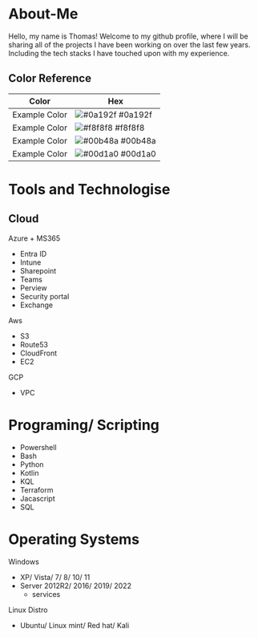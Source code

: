 # About-Me
Hello, my name is Thomas! 
Welcome to my github profile, where I will be sharing all of the projects I have been working on over the last few years. Including the tech stacks I have touched upon with my experience.

## Color Reference

| Color             | Hex                                                                |
| ----------------- | ------------------------------------------------------------------ |
| Example Color | ![#0a192f](https://via.placeholder.com/10/0a192f?text=+) #0a192f |
| Example Color | ![#f8f8f8](https://via.placeholder.com/10/f8f8f8?text=+) #f8f8f8 |
| Example Color | ![#00b48a](https://via.placeholder.com/10/00b48a?text=+) #00b48a |
| Example Color | ![#00d1a0](https://via.placeholder.com/10/00b48a?text=+) #00d1a0 |


# Tools and Technologise

## Cloud

Azure + MS365
- Entra ID
- Intune
- Sharepoint
- Teams
- Perview
- Security portal
- Exchange

Aws
- S3
- Route53
- CloudFront
- EC2

GCP
- VPC

# Programing/ Scripting

- Powershell
- Bash
- Python
- Kotlin
- KQL
- Terraform
- Jacascript
- SQL

# Operating Systems

Windows
- XP/ Vista/ 7/ 8/ 10/ 11
- Server 2012R2/ 2016/ 2019/ 2022
  - services  

Linux Distro
- Ubuntu/ Linux mint/ Red hat/ Kali
